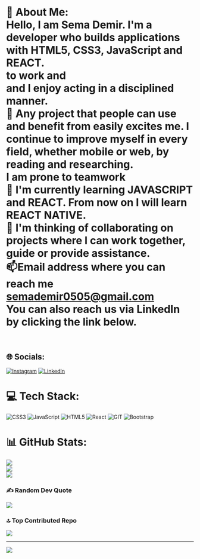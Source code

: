 
 # 💫 About Me:<br>    Hello, I am Sema Demir. I'm a developer who builds applications with HTML5, CSS3, JavaScript and REACT.<br>to work and<br>and I enjoy acting in a disciplined manner.<br>👀 Any project that people can use and benefit from easily excites me. I continue to improve myself in every field, whether mobile or web, by reading and researching.<br>I am prone to teamwork<br>🌱 I'm currently learning JAVASCRIPT and REACT. From now on I will learn REACT NATIVE.<br>💞️ I'm thinking of collaborating on projects where I can work together, guide or provide assistance.<br>📫Email address where you can reach me<br>semademir0505@gmail.com<br>You can also reach us via LinkedIn by clicking the link below.<br><br>    

## 🌐 Socials:
[![Instagram](https://img.shields.io/badge/Instagram-%23E4405F.svg?logo=Instagram&logoColor=white)](https://instagram.com/semaozdemirdemir) [![LinkedIn](https://img.shields.io/badge/LinkedIn-%230077B5.svg?logo=linkedin&logoColor=white)](https://linkedin.com/in/www.linkedin.com/in/sema-demir-6267ab291) 

# 💻 Tech Stack:
![CSS3](https://img.shields.io/badge/css3-%231572B6.svg?style=for-the-badge&logo=css3&logoColor=white) ![JavaScript](https://img.shields.io/badge/javascript-%23323330.svg?style=for-the-badge&logo=javascript&logoColor=%23F7DF1E) ![HTML5](https://img.shields.io/badge/html5-%23E34F26.svg?style=for-the-badge&logo=html5&logoColor=white) ![React](https://img.shields.io/badge/react-%2320232a.svg?style=for-the-badge&logo=react&logoColor=%2361DAFB) ![GIT](https://img.shields.io/badge/Git-fc6d26?style=for-the-badge&logo=git&logoColor=white) ![Bootstrap](https://img.shields.io/badge/bootstrap-%238511FA.svg?style=for-the-badge&logo=bootstrap&logoColor=white)
# 📊 GitHub Stats:
![](https://github-readme-stats.vercel.app/api?username=sema-demir&theme=dark&hide_border=false&include_all_commits=true&count_private=true)<br/>
![](https://github-readme-streak-stats.herokuapp.com/?user=sema-demir&theme=dark&hide_border=false)<br/>
![](https://github-readme-stats.vercel.app/api/top-langs/?username=sema-demir&theme=dark&hide_border=false&include_all_commits=true&count_private=true&layout=compact)

### ✍️ Random Dev Quote
![](https://quotes-github-readme.vercel.app/api?type=horizontal&theme=radical)

### 🔝 Top Contributed Repo
![](https://github-contributor-stats.vercel.app/api?username=sema-demir&limit=5&theme=onedark&combine_all_yearly_contributions=true)

---
[![](https://visitcount.itsvg.in/api?id=sema-demir&icon=0&color=0)](https://visitcount.itsvg.in)

<!-- Proudly created with GPRM ( https://gprm.itsvg.in ) -->

